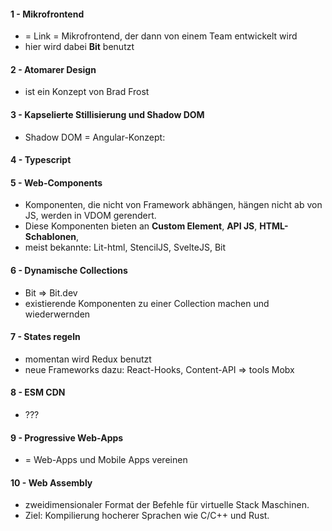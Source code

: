 #### 1 - Mikrofrontend
* = Link = Mikrofrontend, der dann von einem Team entwickelt wird
* hier wird dabei **Bit** benutzt
#### 2 - Atomarer Design
* ist ein Konzept von Brad Frost
#### 3 - Kapselierte Stillisierung und Shadow DOM
* Shadow DOM = Angular-Konzept: 
#### 4 - Typescript
#### 5 - Web-Components
* Komponenten, die nicht von Framework abhängen, hängen nicht ab von JS, werden in VDOM gerendert. 
* Diese Komponenten bieten an **Custom Element**, **API JS**, **HTML-Schablonen**, 
* meist bekannte: Lit-html, StencilJS, SvelteJS, Bit
#### 6 - Dynamische Collections
* Bit => Bit.dev 
* existierende Komponenten zu einer Collection machen und wiederwernden
#### 7 - States regeln
* momentan wird Redux benutzt
* neue Frameworks dazu: React-Hooks, Content-API => tools Mobx
#### 8 - ESM CDN
* ???
#### 9 - Progressive Web-Apps
* = Web-Apps und Mobile Apps vereinen
#### 10 - Web Assembly 
* zweidimensionaler Format der Befehle für virtuelle Stack Maschinen.
* Ziel: Kompilierung hocherer Sprachen wie C/C++ und Rust.
